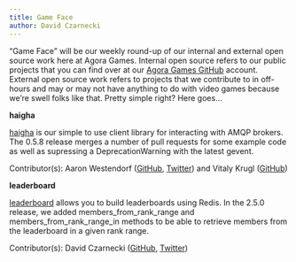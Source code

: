 ```yaml
---
title: Game Face
author: David Czarnecki
---
```

“Game Face” will be our weekly round-up of our internal and external open source work here at Agora Games. Internal open source refers to our public projects that you can find over at our [Agora Games GitHub](https://github.com/agoragames/) account. External open source work refers to projects that we contribute to in off-hours and may or may not have anything to do with video games because we’re swell folks like that. Pretty simple right? Here goes…

 **haigha**

 [haigha](https://github.com/agoragames/haigha) is our simple to use client library for interacting with AMQP brokers. The 0.5.8 release merges a number of pull requests for some example code as well as supressing a DeprecationWarning with the latest gevent.

 Contributor(s): Aaron Westendorf ([GitHub](https://github.com/awestendorf/), [Twitter](https://twitter.com/WashUffize)) and Vitaly Krugl ([GitHub](https://github.com/vitaly-krugl))

 **leaderboard**

 [leaderboard](https://github.com/agoragames/leaderboard/) allows you to build leaderboards using Redis. In the 2.5.0 release, we added members_from_rank_range and members_from_rank_range_in methods to be able to retrieve members from the leaderboard in a given rank range.

 Contributor(s): David Czarnecki ([GitHub](https://github.com/czarneckid/), [Twitter](https://twitter.com/czarneckid))
